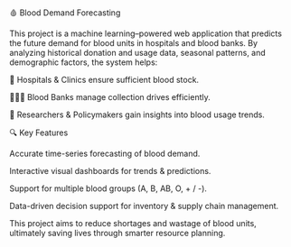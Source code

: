 🩸 Blood Demand Forecasting

This project is a machine learning–powered web application that predicts the future demand for blood units in hospitals and blood banks. By analyzing historical donation and usage data, seasonal patterns, and demographic factors, the system helps:

🏥 Hospitals & Clinics ensure sufficient blood stock.

🧑‍🤝‍🧑 Blood Banks manage collection drives efficiently.

🧪 Researchers & Policymakers gain insights into blood usage trends.

🔍 Key Features

Accurate time-series forecasting of blood demand.

Interactive visual dashboards for trends & predictions.

Support for multiple blood groups (A, B, AB, O, + / -).

Data-driven decision support for inventory & supply chain management.

This project aims to reduce shortages and wastage of blood units, ultimately saving lives through smarter resource planning.

